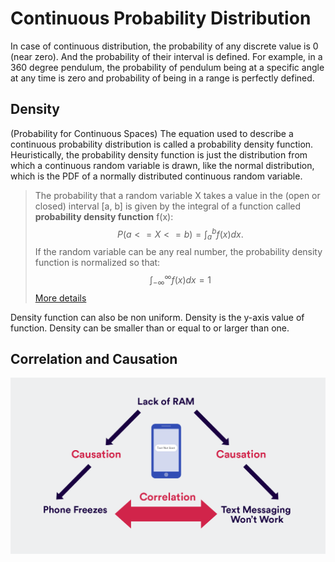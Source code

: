# Continuous Probability Distribution
In case of continuous distribution, the probability of any discrete value is 0 (near zero). And the probability of their interval is defined. 
For example, in a 360 degree pendulum, the probability of pendulum being at a specific angle at any time is zero and probability of being in a range is perfectly defined.
## Density
(Probability for Continuous Spaces)
The equation used to describe a continuous probability distribution is called a probability density function. 
Heuristically, the probability density function is just the distribution from which a continuous random variable is drawn, like the normal distribution, which is the PDF of a normally distributed continuous random variable.

> The probability that a random variable X takes a value in the (open or closed) interval [a, b] is given by the integral of a function called **probability density function** f(x):
> $$
P(a <= X <= b) = \int_a^b f(x)dx.
$$
If the random variable can be any real number, the probability density function is normalized so that:
$$
\int_{-\infty}^\infty f(x)dx = 1
$$
[More details](https://brilliant.org/wiki/continuous-random-variables-probability-density/)

Density function can also be non uniform.
Density is the y-axis value of function. Density can be smaller than or equal to or larger than one.
## Correlation and Causation
![Correlation and Causation](https://github.com/kushwahashivam/statistics/blob/master/images/correlation-vs-causation-phone-RAM1.png)
<!--stackedit_data:
eyJoaXN0b3J5IjpbMTc0NDg3MDgwOCwtMjAyMTU4MTk2Nyw5ND
Q4NTMxNTksMTcyNzAwNjczNSwtMjA4ODc0NjYxMl19
-->